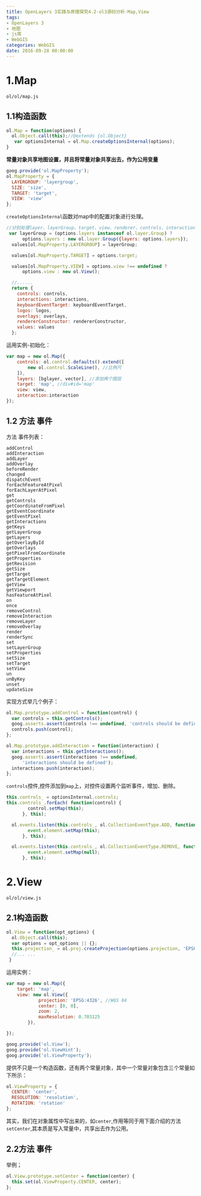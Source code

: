 ```yaml
---
title: OpenLayers 3实践与原理探究4.2-ol3源码分析-Map,View
tags:
- OpenLayers 3
- 地图
- js库
- WebGIS
categories: WebGIS
date: 2016-09-28 00:00:00
---
```

# 1.Map
`ol/ol/map.js` 

## 1.1构造函数
```javascript
ol.Map = function(options) {
  ol.Object.call(this);//@extends {ol.Object}
   var optionsInternal = ol.Map.createOptionsInternal(options);	
}
```
**常量对象共享地图设置，并且将常量对象共享出去，作为公用变量**

```javascript
goog.provide('ol.MapProperty');
ol.MapProperty = {
  LAYERGROUP: 'layergroup',
  SIZE: 'size',
  TARGET: 'target',
  VIEW: 'view'
};
```
`createOptionsInternal`函数对map中的配置对象进行处理。

```javascript
//分别处理layer、layerGroup、target、view、renderer、controls、interactions、overlays
 var layerGroup = (options.layers instanceof ol.layer.Group) ?
      options.layers : new ol.layer.Group({layers: options.layers});
  values[ol.MapProperty.LAYERGROUP] = layerGroup;

  values[ol.MapProperty.TARGET] = options.target;

  values[ol.MapProperty.VIEW] = options.view !== undefined ?
      options.view : new ol.View();

  //......
  return {
    controls: controls,
    interactions: interactions,
    keyboardEventTarget: keyboardEventTarget,
    logos: logos,
    overlays: overlays,
    rendererConstructor: rendererConstructor,
    values: values
  };
```
运用实例-初始化：

```javascript
var map = new ol.Map({
    controls: ol.control.defaults().extend([
        new ol.control.ScaleLine(), //比例尺
    ]),
    layers: [bglayer, vector], //添加两个图层
    target: 'map', //div#id='map'
    view: view,
    interaction:interaction
});
```



## 1.2 方法 事件
方法 事件列表：
```
addControl
addInteraction
addLayer
addOverlay
beforeRender
changed
dispatchEvent
forEachFeatureAtPixel
forEachLayerAtPixel
get
getControls
getCoordinateFromPixel
getEventCoordinate
getEventPixel
getInteractions
getKeys
getLayerGroup
getLayers
getOverlayById
getOverlays
getPixelFromCoordinate
getProperties
getRevision
getSize
getTarget
getTargetElement
getView
getViewport
hasFeatureAtPixel
on
once
removeControl
removeInteraction
removeLayer
removeOverlay
render
renderSync
set
setLayerGroup
setProperties
setSize
setTarget
setView
un
unByKey
unset
updateSize
```
实现方式举几个例子：

```javascript
ol.Map.prototype.addControl = function(control) {
  var controls = this.getControls();
  goog.asserts.assert(controls !== undefined, 'controls should be defined');
  controls.push(control);
};

ol.Map.prototype.addInteraction = function(interaction) {
  var interactions = this.getInteractions();
  goog.asserts.assert(interactions !== undefined,
      'interactions should be defined');
  interactions.push(interaction);
};
```
`controls`控件,控件添加到`map`上，对控件设置两个监听事件，增加、删除。

```javascript
this.controls_ = optionsInternal.controls;
this.controls_.forEach( function(control) {
        control.setMap(this);
      }, this);

  ol.events.listen(this.controls_, ol.CollectionEventType.ADD, function(event) {
        event.element.setMap(this);
      }, this);

  ol.events.listen(this.controls_, ol.CollectionEventType.REMOVE, function(event) {
        event.element.setMap(null);
      }, this);
```

# 2.View
`ol/ol/view.js` 

## 2.1构造函数

```javascript
ol.View = function(opt_options) {
  ol.Object.call(this);
  var options = opt_options || {};
  this.projection_ = ol.proj.createProjection(options.projection, 'EPSG:3857');
  //... ...
 }
```
运用实例：

```javascript
var map = new ol.Map({
	target: 'map',
	view: new ol.View({
            projection: 'EPSG:4326', //WGS 84
            center: [0, 0],
            zoom: 2,
            maxResolution: 0.703125
        }),

});
```
```javascript
goog.provide('ol.View');
goog.provide('ol.ViewHint');
goog.provide('ol.ViewProperty');
```
提供不只是一个构造函数，还有两个常量对象，其中一个常量对象包含三个常量如下所示：

```javascript
ol.ViewProperty = {
  CENTER: 'center',
  RESOLUTION: 'resolution',
  ROTATION: 'rotation'
};
```
其实，我们在对象属性中写出来的，如`center`,作用等同于用下面介绍的方法`setCenter`,其本质是写入常量中，共享出去作为公用。
## 2.2方法 事件
举例；

```javascript
ol.View.prototype.setCenter = function(center) {
  this.set(ol.ViewProperty.CENTER, center);
};
```